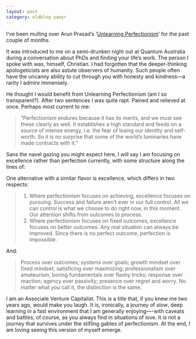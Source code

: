```yaml
---
layout: post
category: oldblog yawyr
---
```


I’ve been mulling over Arun Prasad’s ‘[Unlearning Perfectionism](https://arunkprasad.com/log/unlearning-perfectionism/)’ for the past couple of months.

It was introduced to me on a semi-drunken night out at Quantum Australia during a conversation about PhDs and finding your life’s work. The person I spoke with was, himself, Christian. I had forgotten that the deeper-thinking apologeticists are also astute observers of humanity. Such people often have the uncanny ability to cut through you with honesty and kindness—a rarity I admire immensely.

He thought I would benefit from Unlearning Perfectionism (am I so transparent?). After two sentences I was quite rapt. Pained and relieved at once. Perhaps most current to me:

> “Perfectionism endures because it has its merits, and we must see these clearly as well. It establishes a high standard and feeds on a source of intense energy, i.e. the fear of losing our identity and self-worth. So it is no surprise that some of the world’s luminaries have made contracts with it.”

Sans the navel gazing you might expect here, I will say I am focusing on excellence rather than perfection currently, with some structure along the lines of:

One alternative with a similar flavor is excellence, which differs in two respects:

> 1. Where perfectionism focuses on achieving, excellence focuses on pursuing. Success and failure aren’t ever in our full control. All we can control is what we choose to do right now, in this moment. Our attention shifts from outcomes to process.
> 2. Where perfectionism focuses on fixed outcomes, excellence focuses on better outcomes. Any real situation can always be improved. Since there is no perfect outcome, perfection is impossible.

And:

> Process over outcomes; systems over goals; growth mindset over fixed mindset; satisficing over maximizing; professionalism over amateurism; boring fundamentals over flashy tricks; response over reaction; agency over passivity; presence over regret and worry. No matter what you call it, the distinction is the same.

I am an Associate Venture Capitalist. This is a title that, if you knew me two years ago, would make you laugh. It is, ironically, a journey of _slow_, deep learning in a fast environment that I am generally enjoying—-with caveats and battles, of course, as you always find in situations of love. It is not a journey that survives under the stifling gables of perfectionism. At the end, I am loving seeing this version of myself emerge.